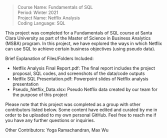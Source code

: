 > Course Name: Fundamentals of SQL  
Period: Winter 2021  
Project Name: Netflix Analysis  
Coding Language: SQL

This project was completed for a Fundamentals of SQL course at Santa Clara University as part of the Master of Science in Business Analytics (MSBA) program. In this project, we have explored the ways in which Netflix can use SQL to achieve certain business objectives (using pseudo data).

Brief Explanation of Files/Folders Included:
- Netflix Analysis Final Report.pdf: The final report includes the project proposal, SQL codes, and screenshots of the data/code outputs
- Netflix SQL Presentation.pdf: Powerpoint slides of Netflix analysis presentation
- Pseudo_Netflix_Data.xlsx: Pseudo Netflix data created by our team for the purpose of this project

Please note that this project was completed as a group with other contributors listed below. Some content have edited and curated by me in order to be uploaded to my own personal GitHub. Feel free to reach me if you have any further questions or inquiries.

Other Contributors: Yoga Ramachandran, Max Wu
